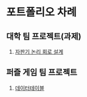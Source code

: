 # 포트폴리오 차례
## 대학 팀 프로젝트(과제)
1. [자판기 논리 회로 설계](https://github.com/Twoketchupplz/VendingMachineLogicCircuitDesign)
## 퍼즐 게임 팀 프로젝트
1. [데이터테이블](데이터테이블)
